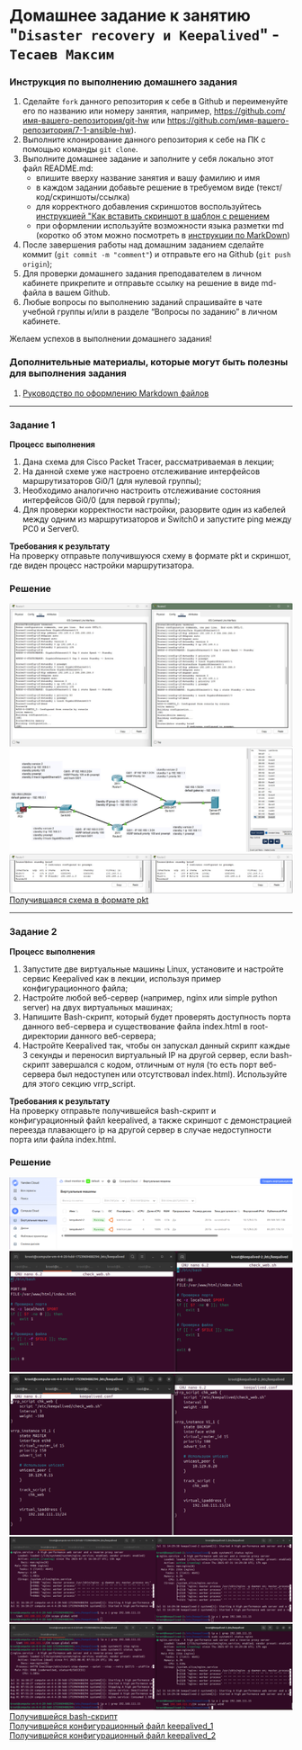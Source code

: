 # Домашнее задание к занятию "`Disaster recovery и Keepalived`" - `Тесаев Максим`

### Инструкция по выполнению домашнего задания

   1. Сделайте `fork` данного репозитория к себе в Github и переименуйте его по названию или номеру занятия, например, https://github.com/имя-вашего-репозитория/git-hw или  https://github.com/имя-вашего-репозитория/7-1-ansible-hw).
   2. Выполните клонирование данного репозитория к себе на ПК с помощью команды `git clone`.
   3. Выполните домашнее задание и заполните у себя локально этот файл README.md:
      - впишите вверху название занятия и вашу фамилию и имя
      - в каждом задании добавьте решение в требуемом виде (текст/код/скриншоты/ссылка)
      - для корректного добавления скриншотов воспользуйтесь [инструкцией "Как вставить скриншот в шаблон с решением](https://github.com/netology-code/sys-pattern-homework/blob/main/screen-instruction.md)
      - при оформлении используйте возможности языка разметки md (коротко об этом можно посмотреть в [инструкции  по MarkDown](https://github.com/netology-code/sys-pattern-homework/blob/main/md-instruction.md))
   4. После завершения работы над домашним заданием сделайте коммит (`git commit -m "comment"`) и отправьте его на Github (`git push origin`);
   5. Для проверки домашнего задания преподавателем в личном кабинете прикрепите и отправьте ссылку на решение в виде md-файла в вашем Github.
   6. Любые вопросы по выполнению заданий спрашивайте в чате учебной группы и/или в разделе “Вопросы по заданию” в личном кабинете.
   
Желаем успехов в выполнении домашнего задания!
   
### Дополнительные материалы, которые могут быть полезны для выполнения задания

1. [Руководство по оформлению Markdown файлов](https://gist.github.com/Jekins/2bf2d0638163f1294637#Code)

---

### Задание 1

**Процесс выполнения**
1. Дана схема для Cisco Packet Tracer, рассматриваемая в лекции;
2. На данной схеме уже настроено отслеживание интерфейсов маршрутизаторов Gi0/1 (для нулевой группы);
3. Необходимо аналогично настроить отслеживание состояния интерфейсов Gi0/0 (для первой группы);
4. Для проверки корректности настройки, разорвите один из кабелей между одним из маршрутизаторов и Switch0 и запустите ping между PC0 и Server0.

**Требования к результату**  
На проверку отправьте получившуюся схему в формате pkt и скриншот, где виден процесс настройки маршрутизатора.

### Решение

![Скриншот 1.1](screenshots/1.1.jpg)
![Скриншот 1.2](screenshots/1.2.jpg)
![Скриншот 1.3](screenshots/1.3.jpg)
[Получившаяся схема в формате pkt](https://github.com/64wolf95/gitlab-hw/blob/main/screenshots/tesaev_hsrp_advanced.pkt)

---

### Задание 2

**Процесс выполнения**
1. Запустите две виртуальные машины Linux, установите и настройте сервис Keepalived как в лекции, используя пример конфигурационного файла;
2. Настройте любой веб-сервер (например, nginx или simple python server) на двух виртуальных машинах;
3. Напишите Bash-скрипт, который будет проверять доступность порта данного веб-сервера и существование файла index.html в root-директории данного веб-сервера;
4. Настройте Keepalived так, чтобы он запускал данный скрипт каждые 3 секунды и переносил виртуальный IP на другой сервер, если bash-скрипт завершался с кодом, отличным от нуля (то есть порт веб-сервера был недоступен или отсутствовал index.html). Используйте для этого секцию vrrp_script.

**Требования к результату**  
На проверку отправьте получившейся bash-скрипт и конфигурационный файл keepalived, а также скриншот с демонстрацией переезда плавающего ip на другой сервер в случае недоступности порта или файла index.html.

### Решение

![Скриншот 2.1](screenshots/2.1.png)
![Скриншот 2.2](screenshots/2.2.png)
![Скриншот 2.3](screenshots/2.3.png)
![Скриншот 2.4](screenshots/2.4.png)
![Скриншот 2.5](screenshots/2.5.png)
[Получившейся bash-скрипт](https://github.com/64wolf95/gitlab-hw/blob/main/screenshots/check_web.sh)  
[Получившейся конфигурационный файл keepalived_1](https://github.com/64wolf95/gitlab-hw/blob/main/screenshots/keepalived_1.conf)  
[Получившейся конфигурационный файл keepalived_2](https://github.com/64wolf95/gitlab-hw/blob/main/screenshots/keepalived_2.conf)
